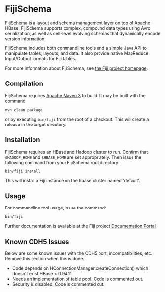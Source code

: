 FijiSchema
==========

FijiSchema is a layout and schema management layer on top of Apache
HBase. FijiSchema supports complex, compound data types using Avro
serialization, as well as cell-level evolving schemas that dynamically
encode version information.

FijiSchema includes both commandline tools and a simple Java API to
manipulate tables, layouts, and data. It also provide native MapReduce
Input/Output formats for Fiji tables.

For more information about FijiSchema, see
[the Fiji project homepage](http://www.fiji.org).

Compilation
-----------

FijiSchema requires [Apache Maven 3](http://maven.apache.org/download.html) to build. It
may be built with the command

    mvn clean package

or by executing `bin/fiji` from the root of a checkout. This will create a release in the
target directory.

Installation
------------

FijiSchema requires an HBase and Hadoop cluster to run. Confirm that `$HADOOP_HOME` and
`$HBASE_HOME` are set appropriately. Then issue the following command from your FijiSchema
root directory:

    bin/fiji install

This will install a Fiji instance on the hbase cluster named 'default'.

Usage
-----

For commandline tool usage, issue the command:

    bin/fiji

Further documentation is available at the Fiji project
[Documentation Portal](http://docs.fiji.org)

Known CDH5 Issues
-----------------

Below are some known issues with the CDH5 port, incompatibilities, etc. Remove
this section when this is done.

* Code depends on HConnectionManager.createConnection() which doesn't exist
  HBase < 0.94.11
* Needs an implementation of table pool. Code is commented out.
* Security is disabled. Code is commented out.
